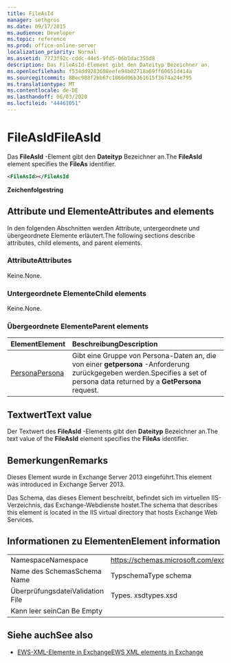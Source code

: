 ```yaml
---
title: FileAsId
manager: sethgros
ms.date: 09/17/2015
ms.audience: Developer
ms.topic: reference
ms.prod: office-online-server
localization_priority: Normal
ms.assetid: 7773f92c-cddc-44e5-9fd5-06b1dac355d8
description: Das FileAsId-Element gibt den Dateityp Bezeichner an.
ms.openlocfilehash: f534dd9283608eefe94b02718a69ff60651d414a
ms.sourcegitcommit: 88ec988f2bb67c1866d06b361615f3674a24e795
ms.translationtype: MT
ms.contentlocale: de-DE
ms.lasthandoff: 06/03/2020
ms.locfileid: "44461051"
---
```

# <a name="fileasid"></a><span data-ttu-id="b94de-103">FileAsId</span><span class="sxs-lookup"><span data-stu-id="b94de-103">FileAsId</span></span>

<span data-ttu-id="b94de-104">Das **FileAsId** -Element gibt den **Dateityp** Bezeichner an.</span><span class="sxs-lookup"><span data-stu-id="b94de-104">The **FileAsId** element specifies the **FileAs** identifier.</span></span> 
  
```XML
<FileAsId></FileAsId
```

 <span data-ttu-id="b94de-105">**Zeichenfolge**</span><span class="sxs-lookup"><span data-stu-id="b94de-105">**string**</span></span>
## <a name="attributes-and-elements"></a><span data-ttu-id="b94de-106">Attribute und Elemente</span><span class="sxs-lookup"><span data-stu-id="b94de-106">Attributes and elements</span></span>

<span data-ttu-id="b94de-107">In den folgenden Abschnitten werden Attribute, untergeordnete und übergeordnete Elemente erläutert.</span><span class="sxs-lookup"><span data-stu-id="b94de-107">The following sections describe attributes, child elements, and parent elements.</span></span>
  
### <a name="attributes"></a><span data-ttu-id="b94de-108">Attribute</span><span class="sxs-lookup"><span data-stu-id="b94de-108">Attributes</span></span>

<span data-ttu-id="b94de-109">Keine.</span><span class="sxs-lookup"><span data-stu-id="b94de-109">None.</span></span>
  
### <a name="child-elements"></a><span data-ttu-id="b94de-110">Untergeordnete Elemente</span><span class="sxs-lookup"><span data-stu-id="b94de-110">Child elements</span></span>

<span data-ttu-id="b94de-111">Keine.</span><span class="sxs-lookup"><span data-stu-id="b94de-111">None.</span></span>
  
### <a name="parent-elements"></a><span data-ttu-id="b94de-112">Übergeordnete Elemente</span><span class="sxs-lookup"><span data-stu-id="b94de-112">Parent elements</span></span>

|<span data-ttu-id="b94de-113">**Element**</span><span class="sxs-lookup"><span data-stu-id="b94de-113">**Element**</span></span>|<span data-ttu-id="b94de-114">**Beschreibung**</span><span class="sxs-lookup"><span data-stu-id="b94de-114">**Description**</span></span>|
|:-----|:-----|
|[<span data-ttu-id="b94de-115">Persona</span><span class="sxs-lookup"><span data-stu-id="b94de-115">Persona</span></span>](persona.md) <br/> |<span data-ttu-id="b94de-116">Gibt eine Gruppe von Persona-Daten an, die von einer **getpersona** -Anforderung zurückgegeben werden.</span><span class="sxs-lookup"><span data-stu-id="b94de-116">Specifies a set of persona data returned by a **GetPersona** request.</span></span>  <br/> |
   
## <a name="text-value"></a><span data-ttu-id="b94de-117">Textwert</span><span class="sxs-lookup"><span data-stu-id="b94de-117">Text value</span></span>

<span data-ttu-id="b94de-118">Der Textwert des **FileAsId** -Elements gibt den **Dateityp** Bezeichner an.</span><span class="sxs-lookup"><span data-stu-id="b94de-118">The text value of the **FileAsId** element specifies the **FileAs** identifier.</span></span> 
  
## <a name="remarks"></a><span data-ttu-id="b94de-119">Bemerkungen</span><span class="sxs-lookup"><span data-stu-id="b94de-119">Remarks</span></span>

<span data-ttu-id="b94de-120">Dieses Element wurde in Exchange Server 2013 eingeführt.</span><span class="sxs-lookup"><span data-stu-id="b94de-120">This element was introduced in Exchange Server 2013.</span></span>
  
<span data-ttu-id="b94de-121">Das Schema, das dieses Element beschreibt, befindet sich im virtuellen IIS-Verzeichnis, das Exchange-Webdienste hostet.</span><span class="sxs-lookup"><span data-stu-id="b94de-121">The schema that describes this element is located in the IIS virtual directory that hosts Exchange Web Services.</span></span>
  
## <a name="element-information"></a><span data-ttu-id="b94de-122">Informationen zu Elementen</span><span class="sxs-lookup"><span data-stu-id="b94de-122">Element information</span></span>

|||
|:-----|:-----|
|<span data-ttu-id="b94de-123">Namespace</span><span class="sxs-lookup"><span data-stu-id="b94de-123">Namespace</span></span>  <br/> |https://schemas.microsoft.com/exchange/services/2006/types  <br/> |
|<span data-ttu-id="b94de-124">Name des Schemas</span><span class="sxs-lookup"><span data-stu-id="b94de-124">Schema Name</span></span>  <br/> |<span data-ttu-id="b94de-125">Typschema</span><span class="sxs-lookup"><span data-stu-id="b94de-125">Type schema</span></span>  <br/> |
|<span data-ttu-id="b94de-126">Überprüfungsdatei</span><span class="sxs-lookup"><span data-stu-id="b94de-126">Validation File</span></span>  <br/> |<span data-ttu-id="b94de-127">Types. xsd</span><span class="sxs-lookup"><span data-stu-id="b94de-127">types.xsd</span></span>  <br/> |
|<span data-ttu-id="b94de-128">Kann leer sein</span><span class="sxs-lookup"><span data-stu-id="b94de-128">Can Be Empty</span></span>  <br/> ||
   
## <a name="see-also"></a><span data-ttu-id="b94de-129">Siehe auch</span><span class="sxs-lookup"><span data-stu-id="b94de-129">See also</span></span>



- [<span data-ttu-id="b94de-130">EWS-XML-Elemente in Exchange</span><span class="sxs-lookup"><span data-stu-id="b94de-130">EWS XML elements in Exchange</span></span>](ews-xml-elements-in-exchange.md)


